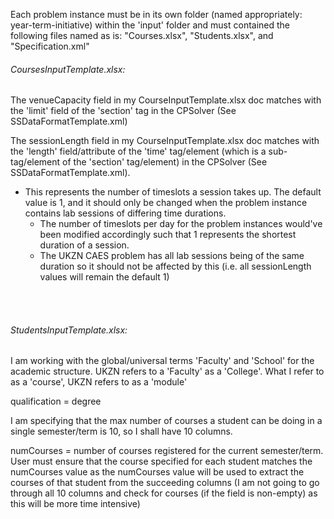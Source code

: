 Each problem instance must be in its own folder (named appropriately: year-term-initiative) within the 'input' folder
and must contained the following files named as is: "Courses.xlsx", "Students.xlsx", and "Specification.xml"

###### CoursesInputTemplate.xlsx:
The venueCapacity field in my CourseInputTemplate.xlsx doc matches with the
'limit' field of the 'section' tag in the CPSolver (See SSDataFormatTemplate.xml)

The sessionLength field in my CourseInputTemplate.xlsx doc matches with the
'length' field/attribute of the 'time' tag/element (which is a sub-tag/element of the 'section' tag/element)
 in the CPSolver (See SSDataFormatTemplate.xml). 
 - This represents the number
 of timeslots a session takes up. The default value is 1, and it should only
 be changed when the problem instance contains lab sessions of differing time durations.
    - The number of timeslots per day for the problem instances would've been modified accordingly
    such that 1 represents the shortest duration of a session.
    - The UKZN CAES problem has all lab sessions being of the same duration so it should
    not be affected by this (i.e. all sessionLength values will remain the default 1) 
    
<br>
<br>

###### StudentsInputTemplate.xlsx:
I am working with the global/universal terms 'Faculty' and 'School' for the academic structure.
 UKZN refers to a 'Faculty' as a 'College'.
 What I refer to as a 'course', UKZN refers to as a 'module'
 
 qualification = degree
 
 I am specifying that the max number of courses a student can be doing in a single semester/term
 is 10, so I shall have 10 columns.
 
 numCourses = number of courses registered for the current semester/term.
 User must ensure that the course specified for each student matches the numCourses value as the
 numCourses value will be used to extract the courses of that student from the succeeding columns 
 (I am not going to go through all 10 columns and check for courses (if the field is non-empty) as
  this will be more time intensive)
